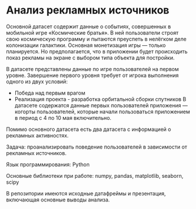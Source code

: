 # Анализ рекламных источников

Основной датасет содержит данные о событиях, совершенных в мобильной игре «Космические братья». В ней пользователи строят свою космическую программу и пытаются преуспеть в нелёгком деле колонизации галактики. Основная монетизация игры — только планируется. Но предполагается, что в приложении будет происходить показ рекламы на экране с выбором типа объекта для постройки.

В датасете представлены данные по игре пользователей на первом уровне. Завершение первого уровня требует от игрока выполнения одного из двух условий:
- Победа над первым врагом
- Реализация проекта - разработка орбитальной сборки спутников
В датасете содержатся данные первых пользователей приложения — когорты пользователей, которые начали пользоваться приложением в период с 4 по 10 мая включительно.

Помимо основного датасета есть два датасета с информацией о рекламных активностях.

Задача: проанализировать поведение пользователей в зависимости от рекламных источников.

Язык программирования: Python

Основные библиотеки при работе: numpy, pandas, matplotlib, seaborn, scipy

В репозитории имеются исходные датафреймы и презентация, включающая основные выводы анализа.
